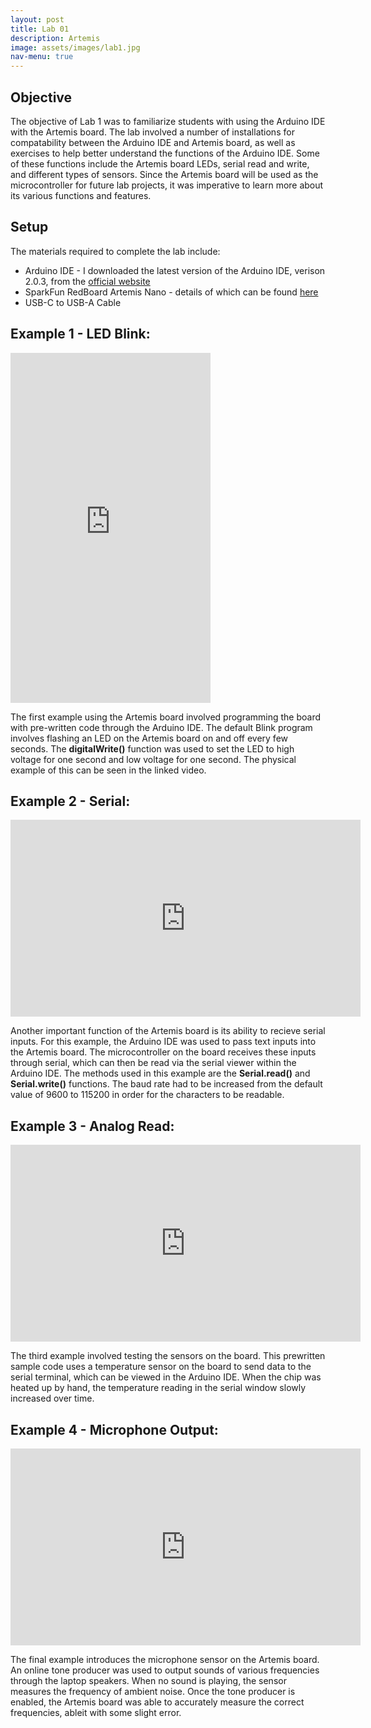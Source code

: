 ```yaml
---
layout: post
title: Lab 01
description: Artemis
image: assets/images/lab1.jpg
nav-menu: true
---
```

<section id="content">

<h2>Objective</h2>

<p>The objective of Lab 1 was to familiarize students with using the Arduino IDE with the Artemis board. The lab involved a number of installations for compatability between the Arduino IDE and Artemis board, as well as exercises to help better understand the functions of the Arduino IDE. Some of these functions include the Artemis board LEDs, serial read and write, and different types of sensors. Since the Artemis board will be used as the microcontroller for future lab projects, it was imperative to learn more about its various functions and features.</p>

<h2>Setup</h2>
    <p>The materials required to complete the lab include:
    <ul>
        <li>Arduino IDE - I downloaded the latest version of the Arduino IDE, verison 2.0.3, from the <a href="https://www.arduino.cc/en/software">official website</a></li>
        <li>SparkFun RedBoard Artemis Nano - details of which can be found <a href="https://www.arduino.cc/en/software">here</a></li>
        <li>USB-C to USB-A Cable</li>
    </ul>
    </p>

<h2>Example 1 - LED Blink:</h2>

<iframe 
    width="320" 
    height="560" 
    src="https://www.youtube.com/embed/BLUckYMHRmA" 
    title="ECE 4160: Lab 1 Example 1" 
    frameborder="0" 
    allow="accelerometer; autoplay; clipboard-write; encrypted-media; gyroscope; picture-in-picture; web-share" 
    allowfullscreen>
</iframe>

<p>The first example using the Artemis board involved programming the board with pre-written code through the Arduino IDE. The default Blink program involves flashing an LED on the Artemis board on and off every few seconds. The <b>digitalWrite()</b> function was used to set the LED to high voltage for one second and low voltage for one second. The physical example of this can be seen in the linked video.</p>

<h2>Example 2 - Serial:</h2>

<iframe 
    width="560" 
    height="315"
    src="https://www.youtube.com/embed/IX6fCWHUWSU" 
    title="YouTube video player" 
    frameborder="0" 
    allow="accelerometer; autoplay; clipboard-write; encrypted-media; gyroscope; picture-in-picture; web-share" 
    allowfullscreen>
</iframe>

<p>Another important function of the Artemis board is its ability to recieve serial inputs. For this example, the Arduino IDE was used to pass text inputs into the Artemis board. The microcontroller on the board receives these inputs through serial, which can then be read via the serial viewer within the Arduino IDE. The methods used in this example are the <b>Serial.read()</b> and <b>Serial.write()</b> functions. The baud rate had to be increased from the default value of 9600 to 115200 in order for the characters to be readable.</p>

<h2>Example 3 - Analog Read:</h2>

<iframe 
    width="560" 
    height="315" 
    src="https://www.youtube.com/embed/W3j5OXLEYZQ" 
    title="YouTube video player" 
    frameborder="0" 
    allow="accelerometer; autoplay; clipboard-write; encrypted-media; gyroscope; picture-in-picture; web-share" 
    allowfullscreen>
</iframe>

<p>The third example involved testing the sensors on the board. This prewritten sample code uses a temperature sensor on the board to send data to the serial terminal, which can be viewed in the Arduino IDE. When the chip was heated up by hand, the temperature reading in the serial window slowly increased over time.</p>

<h2>Example 4 - Microphone Output:</h2>

<iframe 
    width="560" 
    height="315" 
    src="https://www.youtube.com/embed/MQVtcWXXAas" 
    title="YouTube video player" 
    frameborder="0" 
    allow="accelerometer; autoplay; clipboard-write; encrypted-media; gyroscope; picture-in-picture; web-share" 
    allowfullscreen>
</iframe>

<p>The final example introduces the microphone sensor on the Artemis board. An online tone producer was used to output sounds of various frequencies through the laptop speakers. When no sound is playing, the sensor measures the frequency of ambient noise. Once the tone producer is enabled, the Artemis board was able to accurately measure the correct frequencies, ableit with some slight error.</p>
